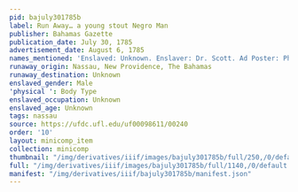 ```yaml
---
pid: bajuly301785b
label: Run Away… a young stout Negro Man
publisher: Bahamas Gazette
publication_date: July 30, 1785
advertisement_date: August 6, 1785
names_mentioned: 'Enslaved: Unknown. Enslaver: Dr. Scott. Ad Poster: Philip Moore.'
runaway_origin: Nassau, New Providence, The Bahamas
runaway_destination: Unknown
enslaved_gender: Male
'physical ': Body Type
enslaved_occupation: Unknown
enslaved_age: Unknown
tags: nassau
source: https://ufdc.ufl.edu/uf00098611/00240
order: '10'
layout: minicomp_item
collection: minicomp
thumbnail: "/img/derivatives/iiif/images/bajuly301785b/full/250,/0/default.jpg"
full: "/img/derivatives/iiif/images/bajuly301785b/full/1140,/0/default.jpg"
manifest: "/img/derivatives/iiif/bajuly301785b/manifest.json"
---
```

